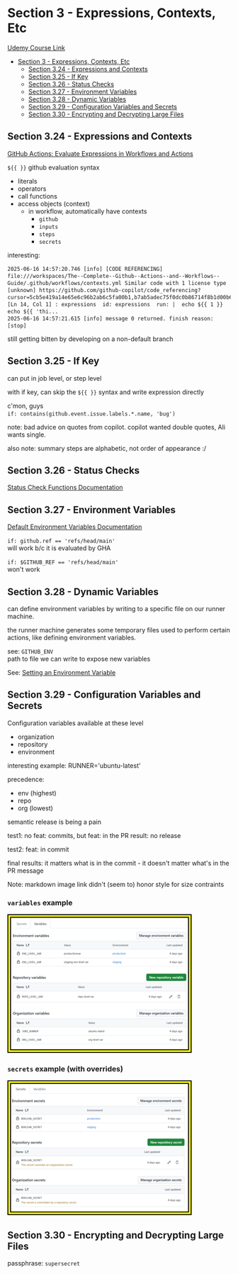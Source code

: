 # Section 3 - Expressions, Contexts, Etc

[Udemy Course Link](https://www.udemy.com/share/102DqF3@2HGIM2z2VoQAKmZTdGdGTqxk019uYQvvPTloZt5Ss8noJMBI7eT51ozLMdESC0TC/)

<!-- markdownlint-disable MD007 -->
<!--ts-->
* [Section 3 - Expressions, Contexts, Etc](#section-3---expressions-contexts-etc)
   * [Section 3.24 - Expressions and Contexts](#section-324---expressions-and-contexts)
   * [Section 3.25 - If Key](#section-325---if-key)
   * [Section 3.26 - Status Checks](#section-326---status-checks)
   * [Section 3.27 - Environment Variables](#section-327---environment-variables)
   * [Section 3.28 - Dynamic Variables](#section-328---dynamic-variables)
   * [Section 3.29 - Configuration Variables and Secrets](#section-329---configuration-variables-and-secrets)
   * [Section 3.30 - Encrypting and Decrypting Large Files](#section-330---encrypting-and-decrypting-large-files)
<!--te-->
<!-- markdownlint-enable MD007 -->

## Section 3.24 - Expressions and Contexts

[GitHub Actions: Evaluate Expressions in Workflows and Actions](https://docs.github.com/en/actions/writing-workflows/choosing-what-your-workflow-does/evaluate-expressions-in-workflows-and-actions)

`${{ }}` github evaluation syntax

* literals
* operators
* call functions
* access objects (context)
  * in workflow, automatically have contexts
    * `github`
    * `inputs`
    * `steps`
    * `secrets`

interesting:

```text
2025-06-16 14:57:20.746 [info] [CODE REFERENCING] file:///workspaces/The--Complete--Github--Actions--and--Workflows--Guide/.github/workflows/contexts.yml Similar code with 1 license type [unknown] https://github.com/github-copilot/code_referencing?cursor=5cb5e419a14e65e6c96b2ab6c5fa00b1,b7ab5adec75f0dc0b86714f8b1d00b6c,c8bbb24d37511c74f4d74aa68847288d,d525b03807e6a4bbc80554887e9e6a8a,d99eb69a719e3820bb2e41fecf5dcf5a,f54ac7ac4f74ec3e9eb816a2f0b03d1a,fc7b55ff91b7ecf5896399f5807e505d&editor=vscode [Ln 14, Col 1] : expressions  id: expressions  run: |  echo ${{ 1 }}  echo ${{ 'thi...
2025-06-16 14:57:21.615 [info] message 0 returned. finish reason: [stop]
```

still getting bitten by developing on a non-default branch

## Section 3.25 - If Key

can put in job level, or step level

with if key, can skip the `${{ }}` syntax and write expression directly

c'mon, guys  
  `if: contains(github.event.issue.labels.*.name, 'bug')`

note: bad advice on quotes from copilot.  copilot wanted double quotes, Ali wants single.

also note: summary steps are alphabetic, not order of appearance :/

## Section 3.26 - Status Checks

[Status Check Functions Documentation](https://docs.github.com/en/actions/writing-workflows/choosing-what-your-workflow-does/evaluate-expressions-in-workflows-and-actions#status-check-functions)

## Section 3.27 - Environment Variables

[Default Environment Variables Documentation](https://docs.github.com/en/actions/writing-workflows/choosing-what-your-workflow-does/store-information-in-variables#default-environment-variables)

`if: github.ref == 'refs/head/main'`  
will work b/c it is evaluated by GHA

`if: $GITHUB_REF == 'refs/head/main'`  
won't work

## Section 3.28 - Dynamic Variables

can define environment variables by writing to a specific file on our runner machine.

the runner machine generates some temporary files used to perform certain actions, like defining environment variables.

see: `GITHUB_ENV`  
path to file we can write to expose new variables

See: [Setting an Environment Variable](https://docs.github.com/en/actions/writing-workflows/choosing-what-your-workflow-does/workflow-commands-for-github-actions#setting-an-environment-variable)

## Section 3.29 - Configuration Variables and Secrets

Configuration variables available at these level

* organization
* repository
* environment

interesting example: RUNNER='ubuntu-latest'

precedence:

* env (highest)
* repo
* org (lowest)

semantic release is being a pain

test1: no feat: commits, but feat: in the PR
result: no release

test2: feat: in commit

final results: it matters what is in the commit - it doesn't matter what's in the PR message

Note: markdown image link didn't (seem to) honor style for size contraints

### `variables` example

[![Variables Example](variables-400x400.png)](variables.png)

### `secrets` example (with overrides)

[![Secrets Example](secrets-400x400.png)](secrets.png)

## Section 3.30 - Encrypting and Decrypting Large Files

passphrase: `supersecret`
